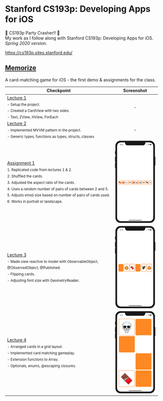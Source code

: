 # Stanford CS193p: Developing Apps for iOS
🎉 CS193p Party Crasher!! 🎉<br>
My work as I follow along with Stanford CS193p: Developing Apps for iOS.<br>
*Spring 2020 version.*

https://cs193p.sites.stanford.edu/

## [Memorize](https://github.com/solitaryewe/Stanford-CS193p/tree/main/Memorize)

A card-matching game for iOS - the first demo & assignments for the class.

| Checkpoint | Screenshot |
| ---------- | :----: |
| [Lecture 1](https://github.com/solitaryewe/Stanford-CS193p/tree/c41f770c27f67ac2ba2482e481e70bf2a1f26aee/Memorize)<br><sub>- Setup the project.<br>- Created a CardView with two sides.<br>- Text, ZView, HView, ForEach</sub> | - |
| [Lecture 2](https://github.com/solitaryewe/Stanford-CS193p/tree/ccadae35a86ceb286f00c57cc4a31c17e3924de0/Memorize)<br><sub>- Implemented MVVM pattern in the project.<br>- Generic types, functions as types, structs, classes</sub> | - |
| [Assignment 1](https://github.com/solitaryewe/Stanford-CS193p/tree/3c0bd94defb19fa6c9fb503463858426beaff50c/Memorize)<br><sub>1. Replicated code from lectures 1 & 2.<br> 2. Shuffled the cards.<br>3. Adjusted the aspect ratio of the cards.<br>4. Uses a random number of pairs of cards between 2 and 5.<br>5. Adjusts emoji size based on number of pairs of cards used.<br>6. Works in portrait or landscape.</sub> | ![Assignment 1](https://github.com/solitaryewe/Stanford-CS193p/blob/main/Memorize/Screenshots/Assignment1b.png) |
| [Lecture 3](https://github.com/solitaryewe/Stanford-CS193p/tree/fbdec3388a4b0e8d5a29d2e2c770f8479568142a/Memorize)<br><sub>- Made view reactive to model with ObservableObject, @ObservedObject, @Published.<br>- Flipping cards.<br>- Adjusting font size with GeometryReader.</sub> | ![Lecture 3](https://github.com/solitaryewe/Stanford-CS193p/blob/main/Memorize/Screenshots/Lecture3.png) |
| [Lecture 4](https://github.com/solitaryewe/Stanford-CS193p/tree/fd041fa8ee964278f5faeb7eccf4200654af2cbe/Memorize)<br><sub>- Arranged cards in a grid layout.<br>- Implemented card matching gameplay.<br>- Extension functions to Array.<br>- Optionals, enums, @escaping closures.</sub> | ![Lecture 4](https://github.com/solitaryewe/Stanford-CS193p/blob/main/Memorize/Screenshots/Lecture4.png) |

